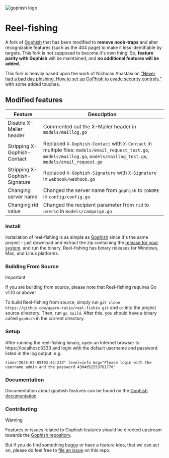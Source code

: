 ![gophish logo](https://raw.github.com/apero-ratio/reel-fishing/master/static/images/fishing.png)

Reel-fishing
=======

A fork of [Gophish](https://getgophish.com) that has been modified to **remove noob-traps** and alter recognizable features (such as the 404 page) to make it less identifiable by targets.
This fork is not supposed to become it's own thing! So, **feature parity with Gophish** will be maintained, and **no additional features will be added.**

This fork is heavily based upon the work of Nicholas Anastasi on ["Never had a bad day phishing. How to set up GoPhish to evade security controls."](https://www.sprocketsecurity.com/blog/never-had-a-bad-day-phishing-how-to-set-up-gophish-to-evade-security-controls) with some added touches.

## Modified features

| Feature | Description |
|---------|-------------|
| Disable X-Mailer header | Commented out the X-Mailer header in `models/maillog.go` |
| Stripping X-Gophish-Contact | Replaced `X-Gophish-Contact` with `X-Contact` in multiple files: `models/email_request_test.go`, `models/maillog.go`, `models/maillog_test.go`, `models/email_request.go` |
| Stripping X-Gophish-Signature | Replaced `X-Gophish-Signature` with `X-Signature` in `webhook/webhook.go` |
| Changing server name | Changed the server name from `gophish` to `IGNORE` in `config/config.go` |
| Changing rid value | Changed the recipient parameter from `rid` to `userid` in `models/campaign.go` |

### Install

Installation of reel-fishing is as simple as [Gophish](https://docs.getgophish.com/user-guide/installation) since it's the same project - just download and extract the zip containing the [release for your system](https://github.com/apero-ratio/reel-fishing/releases/), and run the binary. 
Reel-fishing has binary releases for Windows, Mac, and Linux platforms.

### Building From Source
> [!IMPORTANT]
> If you are building from source, please note that Reel-fishing requires Go v1.10 or above!

To build Reel-fishing from source, simply run ```git clone https://github.com/apero-ratio/reel-fishin.git``` and ```cd``` into the project source directory. Then, run ```go build```. After this, you should have a binary called ```gophish``` in the current directory.

### Setup
After running the reel-fishing binary, open an Internet browser to https://localhost:3333 and login with the default username and password listed in the log output.
e.g.
```
time="2025-07-05T03:42:23Z" level=info msg="Please login with the username admin and the password 4304d5255378177d"
```

### Documentation

Documentation about gophish features can be found on the [Gophish documentation](http://getgophish.com/documentation).

### Contributing
> [!WARNING]  
> Features or issues related to Gophish features should be directed upstream towards the [Gophish repository](https://github.com/gophish/gophish/issues).

But if you do find something buggy or have a feature idea, that we can act on, please do feel free to [file an issue](https://github.com/apero-ration/reel-fishing/issues/new) on this repo.
